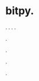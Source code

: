 # bitpy.
.
.
.
.












.






















































.
























.


























.
